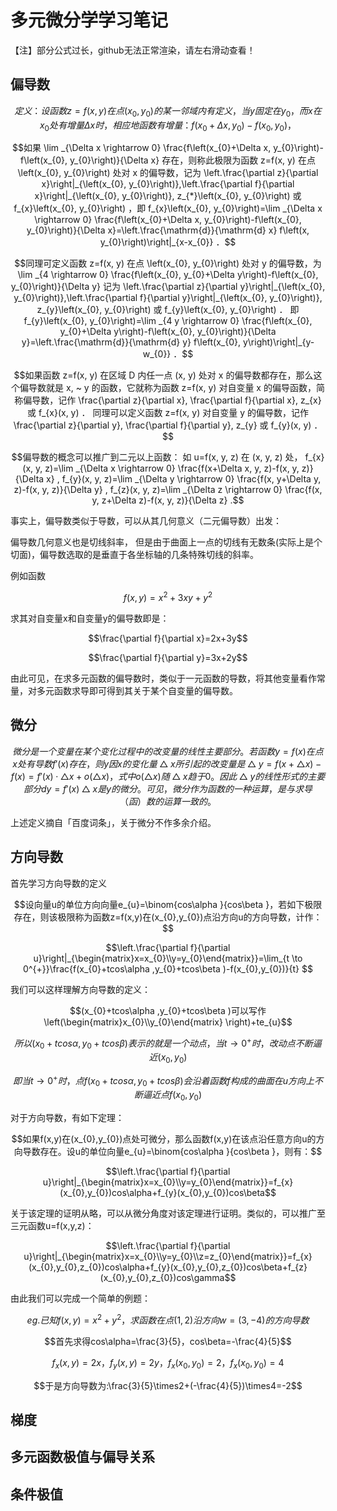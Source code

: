 # 多元微分学学习笔记

【注】部分公式过长，github无法正常渲染，请左右滑动查看！

## 偏导数

```math
定义：设函数  z=f(x, y)  在点  \left(x_{0}, y_{0}\right)  的某一邻域内有定义，当  y  固定在  y_{0}  ，而  x  在  x_{0}  处有增量  \Delta x 时，相应地函数有增量： f\left(x_{0}+\Delta x, y_{0}\right)-f\left(x_{0}, y_{0}\right)  ，
```
```math
如果  \lim _{\Delta x \rightarrow 0} \frac{f\left(x_{0}+\Delta x, y_{0}\right)-f\left(x_{0}, y_{0}\right)}{\Delta x}  存在，则称此极限为函数  z=f(x, y)  在点  \left(x_{0}, y_{0}\right)  处对  x  的偏导数，记为  \left.\frac{\partial z}{\partial x}\right|_{\left(x_{0}, y_{0}\right)},\left.\frac{\partial f}{\partial x}\right|_{\left(x_{0}, y_{0}\right)}, z_{*}\left(x_{0}, y_{0}\right)  或  f_{x}\left(x_{0}, y_{0}\right)  ，即  f_{x}\left(x_{0}, y_{0}\right)=\lim _{\Delta x \rightarrow 0} \frac{f\left(x_{0}+\Delta x, y_{0}\right)-f\left(x_{0}, y_{0}\right)}{\Delta x}=\left.\frac{\mathrm{d}}{\mathrm{d} x} f\left(x, y_{0}\right)\right|_{x-x_{0}}  ．
```
```math
同理可定义函数  z=f(x, y)  在点  \left(x_{0}, y_{0}\right)  处对  y  的偏导数，为  \lim _{4 \rightarrow 0} \frac{f\left(x_{0}, y_{0}+\Delta y\right)-f\left(x_{0}, y_{0}\right)}{\Delta y} 
记为  \left.\frac{\partial z}{\partial y}\right|_{\left(x_{0}, y_{0}\right)},\left.\frac{\partial f}{\partial y}\right|_{\left(x_{0}, y_{0}\right)}, z_{y}\left(x_{0}, y_{0}\right)  或  f_{y}\left(x_{0}, y_{0}\right)  ．
即  f_{y}\left(x_{0}, y_{0}\right)=\lim _{4 y \rightarrow 0} \frac{f\left(x_{0}, y_{0}+\Delta y\right)-f\left(x_{0}, y_{0}\right)}{\Delta y}=\left.\frac{\mathrm{d}}{\mathrm{d} y} f\left(x_{0}, y\right)\right|_{y-w_{0}}  ．
```
```math
如果函数  z=f(x, y)  在区域  D  内任一点  (x, y)  处对  x  的偏导数都存在，那么这个偏导数就是  x, ~ y 的函数，它就称为函数  z=f(x, y)  对自变量  x  的偏导函数，简称偏导数，记作  \frac{\partial z}{\partial x}, \frac{\partial f}{\partial x}, z_{x}  或  f_{x}(x, y)  ．
同理可以定义函数  z=f(x, y)  对自变量  y  的偏导数，记作  \frac{\partial z}{\partial y}, \frac{\partial f}{\partial y}, z_{y}  或  f_{y}(x, y)  ．
```
```math
偏导数的概念可以推广到二元以上函数：
如  u=f(x, y, z)  在  (x, y, z)  处，
 f_{x}(x, y, z)=\lim _{\Delta x \rightarrow 0} \frac{f(x+\Delta x, y, z)-f(x, y, z)}{\Delta x} ,
 f_{y}(x, y, z)=\lim _{\Delta y \rightarrow 0} \frac{f(x, y+\Delta y, z)-f(x, y, z)}{\Delta y} ,
 f_{z}(x, y, z)=\lim _{\Delta z \rightarrow 0} \frac{f(x, y, z+\Delta z)-f(x, y, z)}{\Delta z} .
```

事实上，偏导数类似于导数，可以从其几何意义（二元偏导数）出发：

偏导数几何意义也是切线斜率， 但是由于曲面上一点的切线有无数条(实际上是个切面)，偏导数选取的是垂直于各坐标轴的几条特殊切线的斜率。

例如函数
```math
f(x,y)=x^{2}+3xy+y^{2}
```

求其对自变量x和自变量y的偏导数即是：

```math
\frac{\partial f}{\partial x}=2x+3y
```
```math
\frac{\partial f}{\partial y}=3x+2y
```

由此可见，在求多元函数的偏导数时，类似于一元函数的导数，将其他变量看作常量，对多元函数求导即可得到其关于某个自变量的偏导数。



## 微分

```math
微分是一个变量在某个变化过程中的改变量的线性主要部分。若函数y=f(x)在点x处有导数f'(x)存在，则y因x的变化量△x所引起的改变量是△y=f(x+△x)-f(x)=f'(x)·△x+o(△x)，式中o(△x)随△x趋于0。因此△y的线性形式的主要部分dy=f'(x)△x是y的微分。可见，微分作为函数的一种运算，是与求导（函）数的运算一致的。
```

上述定义摘自「百度词条」，关于微分不作多余介绍。



## 方向导数

首先学习方向导数的定义

```math
设向量u的单位方向向量e_{u}=\binom{cos\alpha }{cos\beta }，若如下极限存在，则该极限称为函数z=f(x,y)在(x_{0},y_{0})点沿方向u的方向导数，计作：
```
```math
\left.\frac{\partial f}{\partial u}\right|_{\begin{matrix}x=x_{0}\\y=y_{0}\end{matrix}}=\lim_{t \to 0^{+}}\frac{f(x_{0}+tcos\alpha ,y_{0}+tcos\beta )-f(x_{0},y_{0})}{t}  
```

我们可以这样理解方向导数的定义：

```math
(x_{0}+tcos\alpha ,y_{0}+tcos\beta )可以写作\left(\begin{matrix}x_{0}\\y_{0}\end{matrix} \right)+te_{u}
```

```math
所以(x_{0}+tcos\alpha ,y_{0}+tcos\beta )表示的就是一个动点，当t\to0^{+}时，改动点不断逼近(x_{0},y_{0})
```

```math
即当t\to0^{+}时，点f(x_{0}+tcos\alpha ,y_{0}+tcos\beta)会沿着函数f构成的曲面在u方向上不断逼近点f(x_{0},y_{0})
```

对于方向导数，有如下定理：

```math
如果f(x,y)在(x_{0},y_{0})点处可微分，那么函数f(x,y)在该点沿任意方向u的方向导数存在。设u的单位向量e_{u}=\binom{cos\alpha }{cos\beta }，则有：
```

```math
\left.\frac{\partial f}{\partial u}\right|_{\begin{matrix}x=x_{0}\\y=y_{0}\end{matrix}}=f_{x}(x_{0},y_{0})cos\alpha+f_{y}(x_{0},y_{0})cos\beta
```

关于该定理的证明从略，可以从微分角度对该定理进行证明。类似的，可以推广至三元函数u=f(x,y,z)：

```math
\left.\frac{\partial f}{\partial u}\right|_{\begin{matrix}x=x_{0}\\y=y_{0}\\z=z_{0}\end{matrix}}=f_{x}(x_{0},y_{0},z_{0})cos\alpha+f_{y}(x_{0},y_{0},z_{0})cos\beta+f_{z}(x_{0},y_{0},z_{0})cos\gamma
```



由此我们可以完成一个简单的例题：

```math
eg.已知f(x,y)=x^{2}+y^{2}，求函数在点(1,2)沿方向w=(3,-4)的方向导数
```

```math
首先求得cos\alpha=\frac{3}{5}，cos\beta=-\frac{4}{5}
```

```math
f_{x}(x,y)=2x，f_{y}(x,y)=2y，f_{x}(x_{0},y_{0})=2，f_{x}(x_{0},y_{0})=4
```

```math
于是方向导数为:\frac{3}{5}\times2+(-\frac{4}{5})\times4=-2
```



## 梯度

## 多元函数极值与偏导关系

## 条件极值